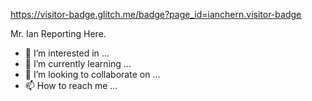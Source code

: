 https://visitor-badge.glitch.me/badge?page_id=ianchern.visitor-badge

Mr. Ian Reporting Here.
- 👀 I’m interested in ...
- 🌱 I’m currently learning ...
- 💞️ I’m looking to collaborate on ...
- 📫 How to reach me ...

<!---
IanChern/IanChern is a ✨ special ✨ repository because its `README.md` (this file) appears on your GitHub profile.
You can click the Preview link to take a look at your changes.
--->
